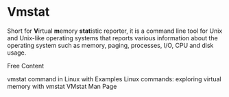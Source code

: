 # Vmstat

Short for **V**irtual **m**emory **stat**istic reporter, it is a command line tool for Unix and Unix-like operating systems that reports various information about the operating system such as memory, paging, processes, I/O, CPU and disk usage.

<ResourceGroupTitle>Free Content</ResourceGroupTitle>

<BadgeLink colorScheme='yellow' badgeText='Read' href='https://www.geeksforgeeks.org/vmstat-command-in-linux-with-examples/'>vmstat command in Linux with Examples</BadgeLink>
<BadgeLink colorScheme='yellow' badgeText='Read' href='https://www.redhat.com/sysadmin/linux-commands-vmstat'>Linux commands: exploring virtual memory with vmstat</BadgeLink>
<BadgeLink colorScheme='yellow' badgeText='Read' href='https://man7.org/linux/man-pages/man8/vmstat.8.html'>VMstat Man Page</BadgeLink>
